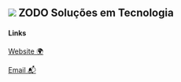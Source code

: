 ## ![](https://avatars2.githubusercontent.com/u/52835722?s=30&u=4dad0f03911a6041fcea4626cf22cf3e1749c8eb&v=4) ZODO Soluções em Tecnologia


#### Links

[Website 🌍](https://zodo.dev)

[Email 📬](mailto:edimarlnx+zodo@gmail.com)

